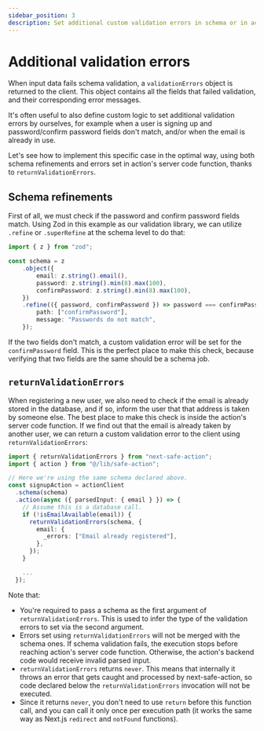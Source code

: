 ```yaml
---
sidebar_position: 3
description: Set additional custom validation errors in schema or in action's server code function.
---
```


# Additional validation errors

When input data fails schema validation, a `validationErrors` object is returned to the client. This object contains all the fields that failed validation, and their corresponding error messages.

It's often useful to also define custom logic to set additional validation errors by ourselves, for example when a user is signing up and password/confirm password fields don't match, and/or when the email is already in use.

Let's see how to implement this specific case in the optimal way, using both schema refinements and errors set in action's server code function, thanks to `returnValidationErrors`.

## Schema refinements

First of all, we must check if the password and confirm password fields match. Using Zod in this example as our validation library, we can utilize `.refine` or `.superRefine` at the schema level to do that:

```typescript
import { z } from "zod";

const schema = z
	.object({
		email: z.string().email(),
		password: z.string().min(8).max(100),
		confirmPassword: z.string().min(8).max(100),
	})
	.refine(({ password, confirmPassword }) => password === confirmPassword, {
		path: ["confirmPassword"],
		message: "Passwords do not match",
	});
```

If the two fields don't match, a custom validation error will be set for the `confirmPassword` field. This is the perfect place to make this check, because verifying that two fields are the same should be a schema job.

## `returnValidationErrors`

When registering a new user, we also need to check if the email is already stored in the database, and if so, inform the user that that address is taken by someone else. The best place to make this check is inside the action's server code function. If we find out that the email is already taken by another user, we can return a custom validation error to the client using `returnValidationErrors`:

```typescript
import { returnValidationErrors } from "next-safe-action";
import { action } from "@/lib/safe-action";

// Here we're using the same schema declared above.
const signupAction = actionClient
  .schema(schema)
  .action(async ({ parsedInput: { email } }) => {
    // Assume this is a database call.
    if (!isEmailAvailable(email)) {
      returnValidationErrors(schema, {
        email: {
          _errors: ["Email already registered"],
        },
      });
    }

    ...
  });
```

Note that:

- You're required to pass a schema as the first argument of `returnValidationErrors`. This is used to infer the type of the validation errors to set via the second argument.
- Errors set using `returnValidationErrors` will not be merged with the schema ones. If schema validation fails, the execution stops before reaching action's server code function. Otherwise, the action's backend code would receive invalid parsed input.
- `returnValidationErrors` returns `never`. This means that internally it throws an error that gets caught and processed by next-safe-action, so code declared below the `returnValidationErrors` invocation will not be executed.
- Since it returns `never`, you don't need to use `return` before this function call, and you can call it only once per execution path (it works the same way as Next.js `redirect` and `notFound` functions).
